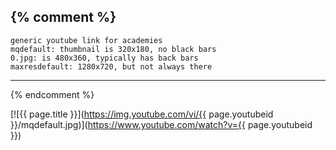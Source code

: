 {% comment %}
----------------------------------------------------
    generic youtube link for academies
    mqdefault: thumbnail is 320x180, no black bars
    0.jpg: is 480x360, typically has back bars
    maxresdefault: 1280x720, but not always there
----------------------------------------------------
{% endcomment %}

[![{{ page.title }}](https://img.youtube.com/vi/{{ page.youtubeid }}/mqdefault.jpg)](https://www.youtube.com/watch?v={{ page.youtubeid }})